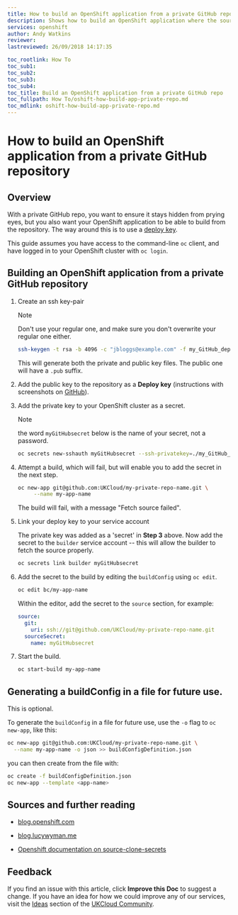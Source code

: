 ```yaml
---
title: How to build an OpenShift application from a private GitHub repository | UKCloud Ltd
description: Shows how to build an OpenShift application where the source code is in a private GitHub repository secured with an SSH key pair
services: openshift
author: Andy Watkins
reviewer:
lastreviewed: 26/09/2018 14:17:35

toc_rootlink: How To
toc_sub1:
toc_sub2:
toc_sub3:
toc_sub4:
toc_title: Build an OpenShift application from a private GitHub repo
toc_fullpath: How To/oshift-how-build-app-private-repo.md
toc_mdlink: oshift-how-build-app-private-repo.md
---
```


# How to build an OpenShift application from a private GitHub repository

## Overview

With a private GitHub repo, you want to ensure it stays hidden from prying
eyes, but you also want your OpenShift application to be able to build from the repository.
The way around this is to use a 
[deploy key](https://developer.github.com/v3/guides/managing-deploy-keys/#deploy-keys).

This guide assumes you have access to the command-line `oc` client, and have
logged in to your OpenShift cluster with `oc login`.


## Building an OpenShift application from a private GitHub repository
1. Create an ssh key-pair

    > [!NOTE]
    > Don't use your regular one, and make sure you don't overwrite your regular one either.
     
    ```bash
    ssh-keygen -t rsa -b 4096 -c "jbloggs@example.com" -f my_GitHub_deploy_key
    ```
    
    This will generate both the private and public key files. The public one will
    have a `.pub` suffix.

2. Add the public key to the repository as a **Deploy key** (instructions
    with screenshots on
    [GitHub](https://developer.github.com/v3/guides/managing-deploy-keys/#deploy-keys)).
    
3. Add the private key to your OpenShift cluster as a secret.
    
    > [!NOTE] 
    > the word `myGitHubsecret` below is the name of your secret, not a password.
     
    ```bash
    oc secrets new-sshauth myGitHubsecret --ssh-privatekey=./my_GitHub_deploy_key
    ```

4. Attempt a build, which will fail, but will enable you to add the
    secret in the next step.
     
    ```bash
    oc new-app git@github.com:UKCloud/my-private-repo-name.git \
         --name my-app-name
    ```
    
    The build will fail, with a message "Fetch source failed".

5. Link your deploy key to your service account
    
    The private key was added as a 'secret' in **Step 3** above. Now add the secret to the `builder`
    service account -- this will allow the builder to fetch the source properly.
     
    ```bash
    oc secrets link builder myGitHubsecret
    ```

6. Add the secret to the build by editing the `buildConfig` using `oc edit`.
 
    ```bash
    oc edit bc/my-app-name
    ``` 
    
    Within the editor, add the secret to the `source` section, for example:
    
    ```yaml
    source:
      git:
        uri: ssh://git@github.com/UKCloud/my-private-repo-name.git
      sourceSecret:
        name: myGitHubsecret
    ```
7. Start the build.

    ```bash
    oc start-build my-app-name
    ```

## Generating a buildConfig in a file for future use.
This is optional.

To generate the `buildConfig` in a file for future use, use the `-o` flag
 to `oc new-app`, like this:

```bash
oc new-app git@github.com:UKCloud/my-private-repo-name.git \
  --name my-app-name -o json >> buildConfigDefinition.json
```

you can then create from the file with:

```bash
oc create -f buildConfigDefinition.json
oc new-app --template <app-name> 
```

## Sources and further reading

- [blog.openshift.com](https://blog.openshift.com/using-ssh-key-for-s2i-builds/)

- [blog.lucywyman.me](http://blog.lucywyman.me/deploy-private-git-repo-to-openshift.html)

- [Openshift documentation on source-clone-secrets](https://docs.openshift.com/container-platform/latest/dev_guide/builds/build_inputs.html#source-clone-secrets)

## Feedback

If you find an issue with this article, click **Improve this Doc** to suggest a change. If you have an idea for how we could improve any of our services, visit the [Ideas](https://community.ukcloud.com/ideas) section of the [UKCloud Community](https://community.ukcloud.com).
